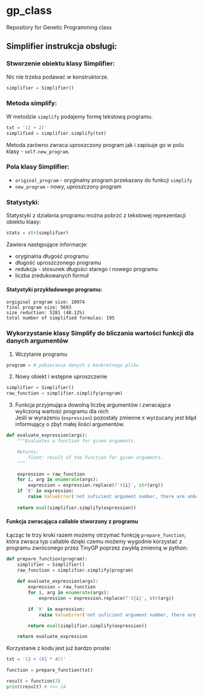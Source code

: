 # gp_class
Repository for Genetic Programming class

## Simplifier instrukcja obsługi:

### Stworzenie obiektu klasy Simplifier:
Nic nie trzeba podawać w konstruktorze.
```py
simplifier = Simplifier()
```

### Metoda simplify:
W metodzie `simplify` podajemy formę tekstową programu.  
```py
txt = '(2 + 2)'
simplified = simplifier.simplify(txt)
```
Metoda zarówno zwraca uproszczony program jak i zapisuje go w polu klasy - `self.new_program`.

### Pola klasy Simplifier:
- `original_program` - oryginalny program przekazany do funkcji `simplify`
- `new_program` - nowy, uproszczony program

### Statystyki:
Statystyki z działania programu można pobrzć z tekstowej reprezentacji obiektu klasy:
```py
stats = str(simplifier)
```
Zawiera następujące informacje:
- oryginalna długość programu
- długość uproszczonego programu
- redukcja - stosunek długości starego i nowego programu
- liczba zredukowanych formuł

#### Statystyki przykładowego programu:
```
orgiginal program size: 10974
final program size: 5693
size reduction: 5281 (48.12%)
total number of simplified formulas: 195
```

### Wykorzystanie klasy Simplify do bliczania wartości funkcji dla danych argumentów
1. Wczytanie programu
```py
program = # pobieranie danych z konkretnego pliku
```

2. Nowy obiekt i wstępne uproszczenie
```py
simplifier = Simplifier()
raw_function = simplifier.simplify(program)
```

3. Funkcja przyjmująca dowolną liczbę argumentów i zwracająca wyliczoną wartość programu dla nich  
   Jeśli w wyrażeniu (`expression`) pozostały zmienne `X` wyrzucany jest błąd informujący o zbyt małej ilości argumentów.
```py
def evaluate_expression(args):
    """Evaluates a function for given arguments.

    Returns:
        float: result of the function for given arguments.
    """

    expression = raw_function
    for i, arg in enumerate(args):
        expression = expression.replace(f'X{i}', str(arg))
    if 'X' in expression:
        raise ValueError('not suficient argument number, there are unbounded variables left in expression')
    
    return eval(simplifier.simplify(expression))
```

#### Funkcja zwracająca callable stworzony z programu
Łącząc te trzy kroki razem możemy otrzymać funkcję `prepare_function`, która zwraca typ callable dzięki czemu możemy wygodnie korzystać z programu zwróconego przez TinyGP poprzez zwykłą zmienną w python:
```py
def prepare_function(program):
    simplifier = Simplifier()
    raw_function = simplifier.simplify(program)
    
    def evaluate_expression(args):
        expression = raw_function
        for i, arg in enumerate(args):
            expression = expression.replace(f'X{i}', str(arg))

        if 'X' in expression:
            raise ValueError('not suficient argument number, there are unbounded variables left in expression')

        return eval(simplifier.simplify(expression))

    return evaluate_expression
```

Korzystanie z kodu jest już bardzo proste:
```py
txt = '(2 + (X1 * 4))'

function = prepare_function(txt)

result = function(3)
print(result) # >>> 14
```
